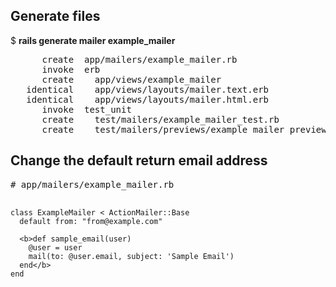 <h2>Generate files</h2>

$ <b> rails generate mailer example_mailer</b>
<pre>
      create  app/mailers/example_mailer.rb
      invoke  erb
      create    app/views/example_mailer
   identical    app/views/layouts/mailer.text.erb
   identical    app/views/layouts/mailer.html.erb
      invoke  test_unit
      create    test/mailers/example_mailer_test.rb
      create    test/mailers/previews/example_mailer_preview.rb
</pre>

<h2>Change the default return email address</h2>
<pre>
# app/mailers/example_mailer.rb

    class ExampleMailer < ActionMailer::Base
      default from: "from@example.com"

      <b>def sample_email(user)
        @user = user
        mail(to: @user.email, subject: 'Sample Email')
      end</b>
    end
</pre>
